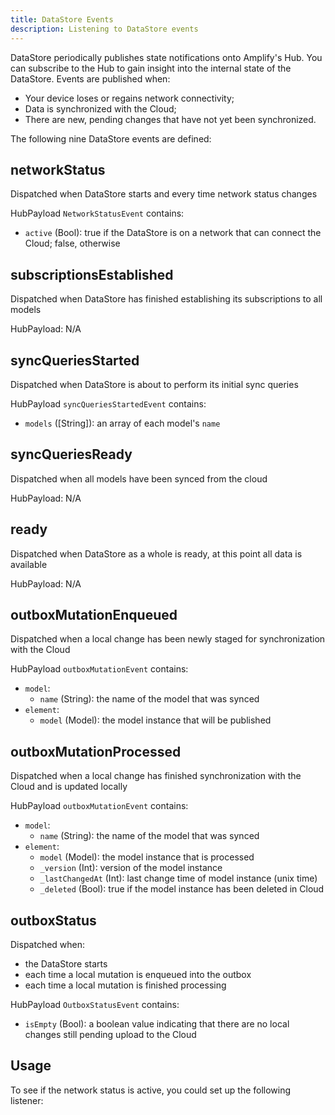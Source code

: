 ```yaml
---
title: DataStore Events
description: Listening to DataStore events
---
```


DataStore periodically publishes state notifications onto Amplify's Hub. You can subscribe to the Hub to gain insight into the internal state of the DataStore. Events are published when:
* Your device loses or regains network connectivity;
* Data is synchronized with the Cloud;
* There are new, pending changes that have not yet been synchronized.

The following nine DataStore events are defined:

## networkStatus

Dispatched when DataStore starts and every time network status changes

HubPayload `NetworkStatusEvent` contains:
- `active` (Bool): true if the DataStore is on a network that can connect the Cloud; false, otherwise

## subscriptionsEstablished

Dispatched when DataStore has finished establishing its subscriptions to all models

HubPayload: N/A

## syncQueriesStarted

Dispatched when DataStore is about to perform its initial sync queries

HubPayload `syncQueriesStartedEvent` contains:
- `models` ([String]): an array of each model's `name`

<inline-fragment platform="js" src="~/lib/datastore/fragments/js/datastore-events-model-synced.md"></inline-fragment>
<inline-fragment platform="android" src="~/lib/datastore/fragments/native_common/datastore-events.md"></inline-fragment>
<inline-fragment platform="flutter" src="~/lib/datastore/fragments/native_common/datastore-events.md"></inline-fragment>
<inline-fragment platform="ios" src="~/lib/datastore/fragments/native_common/datastore-events.md"></inline-fragment>

## syncQueriesReady

Dispatched when all models have been synced from the cloud

HubPayload: N/A

## ready

Dispatched when DataStore as a whole is ready, at this point all data is available

HubPayload: N/A

## outboxMutationEnqueued

Dispatched when a local change has been newly staged for synchronization with the Cloud

HubPayload `outboxMutationEvent` contains:
- `model`:
    - `name` (String): the name of the model that was synced
- `element`: 
    - `model` (Model): the model instance that will be published

## outboxMutationProcessed

Dispatched when a local change has finished synchronization with the Cloud and is updated locally

HubPayload `outboxMutationEvent` contains:
- `model`:
    - `name` (String): the name of the model that was synced
- `element`: 
    - `model` (Model): the model instance that is processed
    - `_version` (Int): version of the model instance
    - `_lastChangedAt` (Int): last change time of model instance (unix time)
    - `_deleted` (Bool): true if the model instance has been deleted in Cloud

## outboxStatus

Dispatched when:
- the DataStore starts
- each time a local mutation is enqueued into the outbox
- each time a local mutation is finished processing

HubPayload `OutboxStatusEvent` contains: 
- `isEmpty` (Bool): a boolean value indicating that there are no local changes still pending upload to the Cloud

## Usage
To see if the network status is active, you could set up the following listener:

<inline-fragment platform="js" src="~/lib/datastore/fragments/js/datastore-events.md"></inline-fragment>
<inline-fragment platform="android" src="~/lib/datastore/fragments/android/datastore-events.md"></inline-fragment>
<inline-fragment platform="ios" src="~/lib/datastore/fragments/ios/datastore-events.md"></inline-fragment>
<inline-fragment platform="flutter" src="~/lib/datastore/fragments/flutter/datastore-events.md"></inline-fragment>
